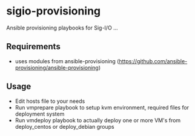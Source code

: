 sigio-provisioning
==================

Ansible provisioning playbooks for Sig-I/O ...

Requirements
------------

  - uses modules from ansible-provisioning (https://github.com/ansible-provisioning/ansible-provisioning)

Usage
-----

  - Edit hosts file to your needs
  - Run vmprepare playbook to setup kvm environment, required files for deployment system
  - Run vmdeploy playbook to actually deploy one or more VM's from deploy_centos or deploy_debian groups

